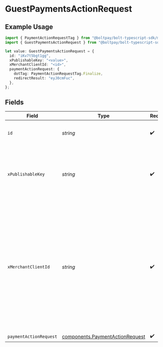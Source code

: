 # GuestPaymentsActionRequest

## Example Usage

```typescript
import { PaymentActionRequestTag } from "@boltpay/bolt-typescript-sdk/models/components";
import { GuestPaymentsActionRequest } from "@boltpay/bolt-typescript-sdk/models/operations";

let value: GuestPaymentsActionRequest = {
  id: "iKv7t5bgt1gg",
  xPublishableKey: "<value>",
  xMerchantClientId: "<id>",
  paymentActionRequest: {
    dotTag: PaymentActionRequestTag.Finalize,
    redirectResult: "eyJ0cmFuc",
  },
};
```

## Fields

| Field                                                                                                                                                                                                               | Type                                                                                                                                                                                                                | Required                                                                                                                                                                                                            | Description                                                                                                                                                                                                         | Example                                                                                                                                                                                                             |
| ------------------------------------------------------------------------------------------------------------------------------------------------------------------------------------------------------------------- | ------------------------------------------------------------------------------------------------------------------------------------------------------------------------------------------------------------------- | ------------------------------------------------------------------------------------------------------------------------------------------------------------------------------------------------------------------- | ------------------------------------------------------------------------------------------------------------------------------------------------------------------------------------------------------------------- | ------------------------------------------------------------------------------------------------------------------------------------------------------------------------------------------------------------------- |
| `id`                                                                                                                                                                                                                | *string*                                                                                                                                                                                                            | :heavy_check_mark:                                                                                                                                                                                                  | The ID of the guest payment to operate on                                                                                                                                                                           | iKv7t5bgt1gg                                                                                                                                                                                                        |
| `xPublishableKey`                                                                                                                                                                                                   | *string*                                                                                                                                                                                                            | :heavy_check_mark:                                                                                                                                                                                                  | The publicly shareable identifier used to identify your Bolt merchant division.                                                                                                                                     |                                                                                                                                                                                                                     |
| `xMerchantClientId`                                                                                                                                                                                                 | *string*                                                                                                                                                                                                            | :heavy_check_mark:                                                                                                                                                                                                  | A unique identifier for a shopper's device, generated by Bolt. This header is required for proper attribution of this operation to your analytics reports. Omitting this header may result in incorrect statistics. |                                                                                                                                                                                                                     |
| `paymentActionRequest`                                                                                                                                                                                              | [components.PaymentActionRequest](../../models/components/paymentactionrequest.md)                                                                                                                                  | :heavy_check_mark:                                                                                                                                                                                                  | N/A                                                                                                                                                                                                                 |                                                                                                                                                                                                                     |